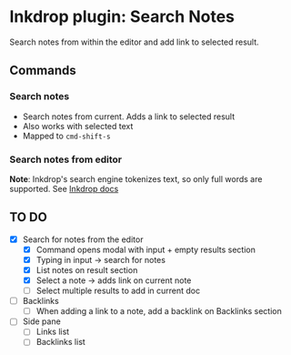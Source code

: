 # Inkdrop plugin: Search Notes

Search notes from within the editor and add link to selected result.

## Commands

### Search notes
* Search notes from current. Adds a link to selected result
* Also works with selected text
* Mapped to `cmd-shift-s`

### Search notes from editor

**Note**: Inkdrop's search engine tokenizes text, so only full words are supported. See [Inkdrop docs](https://docs.inkdrop.app/manual/searching-notes#caveats-limitations-of-inkdrops-search-engine)


## TO DO
* [x] Search for notes from the editor
    * [x] Command opens modal with input + empty results section
    * [x] Typing in input -> search for notes
    * [x] List notes on result section
    * [x] Select a note -> adds link on current note
    * [ ] Select multiple results to add in current doc
* [ ] Backlinks
    * [ ] When adding a link to a note, add a backlink on Backlinks section
* [ ] Side pane
    * [ ] Links list
    * [ ] Backlinks list
